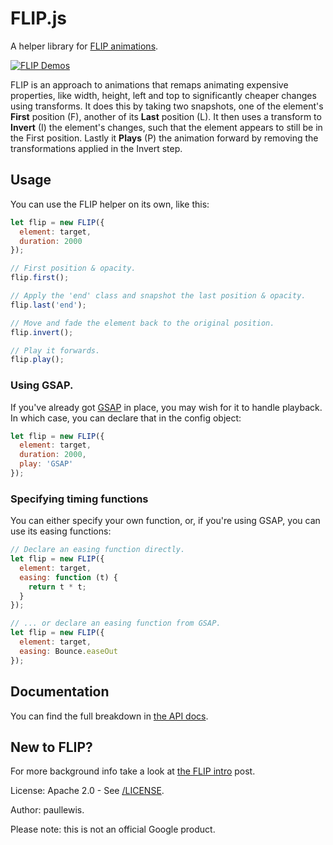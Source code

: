 # FLIP.js

A helper library for [FLIP animations](https://aerotwist.com/blog/flip-your-animations).

[![FLIP Demos](https://cloud.githubusercontent.com/assets/617438/12309072/8be03324-ba40-11e5-8f6c-0e5c04f87336.png)](http://googlechrome.github.io/flipjs/)

FLIP is an approach to animations that remaps animating expensive properties, like width, height, left and top to significantly cheaper changes using transforms. It does this by taking two snapshots, one of the element's **First** position (F), another of its **Last** position (L). It then uses a transform to **Invert** (I) the element's changes, such that the element appears to still be in the First position. Lastly it **Plays** (P) the animation forward by removing the transformations applied in the Invert step.

## Usage

You can use the FLIP helper on its own, like this:

```javascript
let flip = new FLIP({
  element: target,
  duration: 2000
});

// First position & opacity.
flip.first();

// Apply the 'end' class and snapshot the last position & opacity.
flip.last('end');

// Move and fade the element back to the original position.
flip.invert();

// Play it forwards.
flip.play();
```

### Using GSAP.

If you've already got [GSAP](http://greensock.com/gsap) in place, you may wish for it to handle playback. In which case, you can declare that in the config object:

```javascript
let flip = new FLIP({
  element: target,
  duration: 2000,
  play: 'GSAP'
});
```

### Specifying timing functions

You can either specify your own function, or, if you're using GSAP, you can use its easing functions:

```javascript
// Declare an easing function directly.
let flip = new FLIP({
  element: target,
  easing: function (t) {
    return t * t;
  }
});

// ... or declare an easing function from GSAP.
let flip = new FLIP({
  element: target,
  easing: Bounce.easeOut
});
```

## Documentation

You can find the full breakdown in
[the API docs](https://googlechrome.github.io/flipjs/docs/FLIP.html).

## New to FLIP?

For more background info take a look at [the FLIP intro](https://aerotwist.com/blog/flip-your-animations) post.

License: Apache 2.0 - See [/LICENSE](/LICENSE).

Author: paullewis.

Please note: this is not an official Google product.
